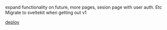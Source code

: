 expand functionality on future, more pages, sesion page with user auth. Etc
Migrate to sveltekit when getting out v1

[deploy](https://first-pwa-5b5e2.web.app/)